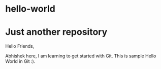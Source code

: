 # hello-world
Just another repository
===============================

Hello Friends,

Abhishek here, I am learning to get started with Git. 
This is sample Hello World in Git :).


